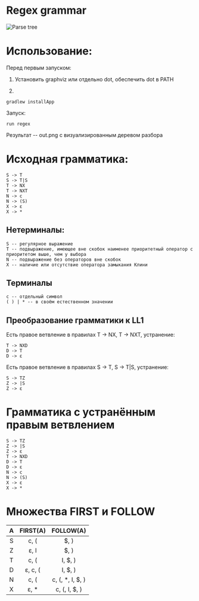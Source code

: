 ﻿Regex grammar
===
![Parse tree](https://dl.dropboxusercontent.com/s/o07msz0g1f8a1nd/regex.png?dl=0)

Использование:
===
Перед первым запуском:

1) Установить graphviz или отдельно dot, обеспечить dot в PATH 
   
2)

    gradlew installApp

Запуск:

	run regex

Результат -- out.png с визуализированным деревом разбора

Исходная грамматика:
===

    S -> T
	S -> T|S
	T -> NX
	T -> NXT
	N -> c
	N -> (S)
	X -> ɛ
	X -> *

Нетерминалы:
---
	S -- регулярное выражение
	T -- подвыражение, имеющее вне скобок наименее приоритетный оператор с приоритетом выше, чем у выбора
	N -- подвыражение без операторов вне скобок
	X -- наличие или отсутствие оператора замыкания Клини

Терминалы
---
	c -- отдельный символ
	( ) | * -- в своём естественном значении

Преобразование грамматики к LL1
---

Есть правое ветвление в правилах T -> NX, T -> NXT, устранение:

	T -> NXD
	D -> T
	D -> ɛ
	
Есть правое ветвление в правилах S -> T, S -> T|S, устранение:

	S -> TZ
	Z -> |S
	Z -> ɛ
	
Грамматика с устранённым правым ветвлением
===

	S -> TZ
	Z -> |S
	Z -> ɛ
	T -> NXD
	D -> T
	D -> ɛ
	N -> c
	N -> (S)
	X -> ɛ
	X -> *
	
Множества FIRST и FOLLOW
===

|A          |FIRST(A)   |FOLLOW(A)        |
|:---------:|:---------:|:---------------:|
|S          |c, (       |$, )             |
|Z          |ɛ, I       |$, )             |
|T          |c, (       |I, $, )          |
|D          |ɛ, c, (    |I, $, )          |
|N          |c, (       |c, (, *, I, $, ) |
|X          |ɛ, *       |c, (, I, $, )    |